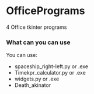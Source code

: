# OfficePrograms
4 Office tkinter programs

### What can you can use

You can use:
<ul>
  <li>spaceship_right-left.py or .exe
  <li>Timekpr_calculator.py or .exe
  <li>widgets.py or .exe
  <li>Death_akinator
</ul>

